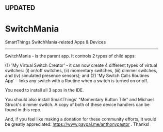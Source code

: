 **UPDATED**
---

# SwitchMania
SmartThings SwitchMania-related Apps & Devices

---

SwitchMania - is the parent app.  It controls 2 types of child apps:  

(1) 'My Virtual Switch Creator' - it can now create 4 different types of virtual switches: (i) on/off switches, (ii) momentary switches,       (iii) dimmer switches, and (iv) simulated presence sensors); and
(2) 'My Switch Calls Routines App' - links any switch with a Routine when a switch is turned on or off.

You need to install all 3 apps in the IDE.

You should also install SmartThings' "Momentary Button Tile" and Michael Struck's dimmer switch.  A copy of both of these device handlers can be found in this repo.


And, if you feel like making a donation for these community efforts, it would be greatly appreciated: https://www.paypal.me/anthonypastor . Thanks!

